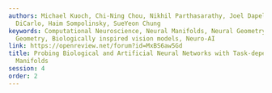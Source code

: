```yaml
---
authors: Michael Kuoch, Chi-Ning Chou, Nikhil Parthasarathy, Joel Dapello, James J.
  DiCarlo, Haim Sompolinsky, SueYeon Chung
keywords: Computational Neuroscience, Neural Manifolds, Neural Geometry, Representational
  Geometry, Biologically inspired vision models, Neuro-AI
link: https://openreview.net/forum?id=MxBS6aw5Gd
title: Probing Biological and Artificial Neural Networks with Task-dependent Neural
  Manifolds
session: 4
order: 2
---
```

